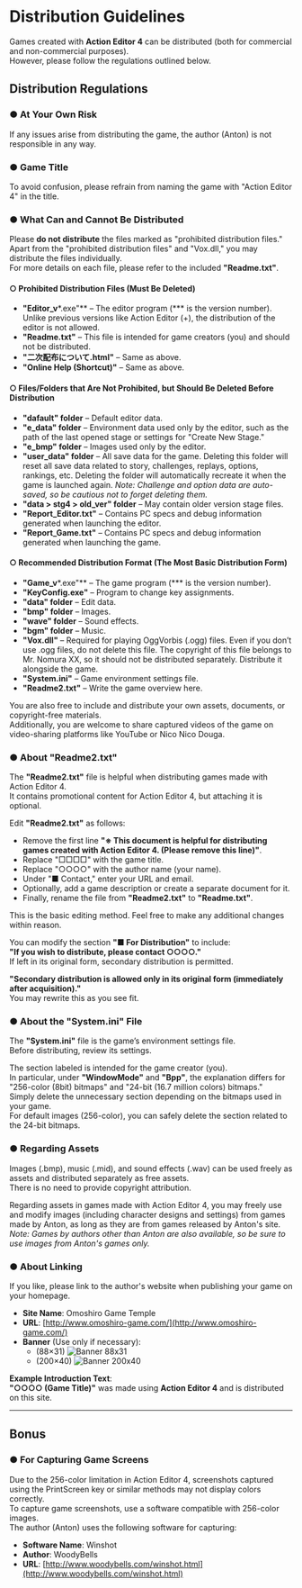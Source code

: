 # Distribution Guidelines

Games created with **Action Editor 4** can be distributed (both for commercial and non-commercial purposes).  
However, please follow the regulations outlined below.

## Distribution Regulations

### ● At Your Own Risk
If any issues arise from distributing the game, the author (Anton) is not responsible in any way.

### ● Game Title
To avoid confusion, please refrain from naming the game with "Action Editor 4" in the title.

### ● What Can and Cannot Be Distributed

Please **do not distribute** the files marked as "prohibited distribution files."  
Apart from the "prohibited distribution files" and "Vox.dll," you may distribute the files individually.  
For more details on each file, please refer to the included **"Readme.txt"**.

#### ○ Prohibited Distribution Files (Must Be Deleted)

- **"Editor_v***.exe"** – The editor program (*** is the version number). Unlike previous versions like Action Editor (+), the distribution of the editor is not allowed.
- **"Readme.txt"** – This file is intended for game creators (you) and should not be distributed.
- **"二次配布について.html"** – Same as above.
- **"Online Help (Shortcut)"** – Same as above.

#### ○ Files/Folders that Are Not Prohibited, but Should Be Deleted Before Distribution

- **"dafault" folder** – Default editor data.
- **"e_data" folder** – Environment data used only by the editor, such as the path of the last opened stage or settings for "Create New Stage."
- **"e_bmp" folder** – Images used only by the editor.
- **"user_data" folder** – All save data for the game. Deleting this folder will reset all save data related to story, challenges, replays, options, rankings, etc. Deleting the folder will automatically recreate it when the game is launched again. *Note: Challenge and option data are auto-saved, so be cautious not to forget deleting them.*
- **"data > stg4 > old_ver" folder** – May contain older version stage files.
- **"Report_Editor.txt"** – Contains PC specs and debug information generated when launching the editor.
- **"Report_Game.txt"** – Contains PC specs and debug information generated when launching the game.

#### ○ Recommended Distribution Format (The Most Basic Distribution Form)

- **"Game_v***.exe"** – The game program (*** is the version number).
- **"KeyConfig.exe"** – Program to change key assignments.
- **"data" folder** – Edit data.
- **"bmp" folder** – Images.
- **"wave" folder** – Sound effects.
- **"bgm" folder** – Music.
- **"Vox.dll"** – Required for playing OggVorbis (.ogg) files. Even if you don’t use .ogg files, do not delete this file. The copyright of this file belongs to Mr. Nomura XX, so it should not be distributed separately. Distribute it alongside the game.
- **"System.ini"** – Game environment settings file.
- **"Readme2.txt"** – Write the game overview here.

You are also free to include and distribute your own assets, documents, or copyright-free materials.  
Additionally, you are welcome to share captured videos of the game on video-sharing platforms like YouTube or Nico Nico Douga.

### ● About "Readme2.txt"

The **"Readme2.txt"** file is helpful when distributing games made with Action Editor 4.  
It contains promotional content for Action Editor 4, but attaching it is optional.

Edit **"Readme2.txt"** as follows:
- Remove the first line **"※ This document is helpful for distributing games created with Action Editor 4. (Please remove this line)"**.
- Replace "□□□□" with the game title.
- Replace "○○○○" with the author name (your name).
- Under "■ Contact," enter your URL and email.
- Optionally, add a game description or create a separate document for it.
- Finally, rename the file from **"Readme2.txt"** to **"Readme.txt"**.

This is the basic editing method. Feel free to make any additional changes within reason.

You can modify the section **"■ For Distribution"** to include:  
**"If you wish to distribute, please contact ○○○○."**  
If left in its original form, secondary distribution is permitted.

**"Secondary distribution is allowed only in its original form (immediately after acquisition)."**  
You may rewrite this as you see fit.

### ● About the "System.ini" File

The **"System.ini"** file is the game’s environment settings file.  
Before distributing, review its settings.

The section labeled **<Description>** is intended for the game creator (you).  
In particular, under **"WindowMode"** and **"Bpp"**, the explanation differs for "256-color (8bit) bitmaps" and "24-bit (16.7 million colors) bitmaps."  
Simply delete the unnecessary section depending on the bitmaps used in your game.  
For default images (256-color), you can safely delete the section related to the 24-bit bitmaps.

### ● Regarding Assets

Images (.bmp), music (.mid), and sound effects (.wav) can be used freely as assets and distributed separately as free assets.  
There is no need to provide copyright attribution.

Regarding assets in games made with Action Editor 4, you may freely use and modify images (including character designs and settings) from games made by Anton, as long as they are from games released by Anton's site.  
*Note: Games by authors other than Anton are also available, so be sure to use images from Anton's games only.*

### ● About Linking

If you like, please link to the author's website when publishing your game on your homepage.

- **Site Name**: Omoshiro Game Temple
- **URL**: [http://www.omoshiro-game.com/](http://www.omoshiro-game.com/)
- **Banner** (Use only if necessary):
  - (88×31) ![Banner 88x31](http://www.omoshiro-game.com/banner/OGBanner_88_31.gif)
  - (200×40) ![Banner 200x40](http://www.omoshiro-game.com/banner/OGBanner_200_40.gif)

**Example Introduction Text**:  
**"○○○○ (Game Title)"** was made using **Action Editor 4** and is distributed on this site.

---

## Bonus

### ● For Capturing Game Screens

Due to the 256-color limitation in Action Editor 4, screenshots captured using the PrintScreen key or similar methods may not display colors correctly.  
To capture game screenshots, use a software compatible with 256-color images.  
The author (Anton) uses the following software for capturing:

- **Software Name**: Winshot
- **Author**: WoodyBells
- **URL**: [http://www.woodybells.com/winshot.html](http://www.woodybells.com/winshot.html)